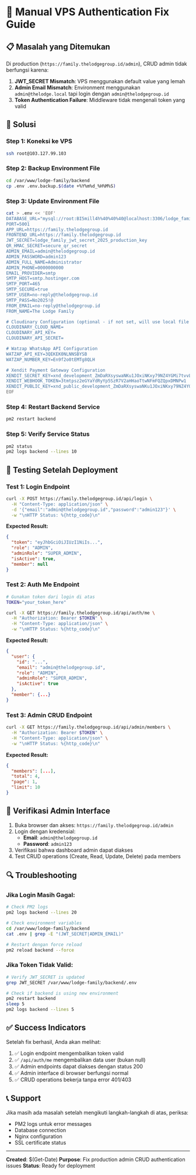 # 🔧 Manual VPS Authentication Fix Guide

## 📋 Masalah yang Ditemukan

Di production (`https://family.thelodgegroup.id/admin`), CRUD admin tidak berfungsi karena:

1. **JWT_SECRET Mismatch**: VPS menggunakan default value yang lemah
2. **Admin Email Mismatch**: Environment menggunakan `admin@thelodge.local` tapi login dengan `admin@thelodgegroup.id`
3. **Token Authentication Failure**: Middleware tidak mengenali token yang valid

## 🎯 Solusi

### Step 1: Koneksi ke VPS
```bash
ssh root@103.127.99.103
```

### Step 2: Backup Environment File
```bash
cd /var/www/lodge-family/backend
cp .env .env.backup.$(date +%Y%m%d_%H%M%S)
```

### Step 3: Update Environment File
```bash
cat > .env << 'EOF'
DATABASE_URL="mysql://root:BI5mill4h%40%40%40@localhost:3306/lodge_family_db"
PORT=5001
APP_URL=https://family.thelodgegroup.id
FRONTEND_URL=https://family.thelodgegroup.id
JWT_SECRET=lodge_family_jwt_secret_2025_production_key
QR_HMAC_SECRET=secure_qr_secret
ADMIN_EMAIL=admin@thelodgegroup.id
ADMIN_PASSWORD=admin123
ADMIN_FULL_NAME=Administrator
ADMIN_PHONE=0000000000
EMAIL_PROVIDER=smtp
SMTP_HOST=smtp.hostinger.com
SMTP_PORT=465
SMTP_SECURE=true
SMTP_USER=no-reply@thelodgegroup.id
SMTP_PASS=No2025!@
FROM_EMAIL=no-reply@thelodgegroup.id
FROM_NAME=The Lodge Family

# Cloudinary Configuration (optional - if not set, will use local file storage)
CLOUDINARY_CLOUD_NAME=
CLOUDINARY_API_KEY=
CLOUDINARY_API_SECRET=

# Watzap WhatsApp API Configuration
WATZAP_API_KEY=3QEKEK0NLNNSBYSB
WATZAP_NUMBER_KEY=En9f2o0tEMTg8QLH

# Xendit Payment Gateway Configuration
XENDIT_SECRET_KEY=xnd_development_ZmDaRXsyswaNKu1JOxiNKxy79NZ4YGMi7tvvL66Z2I6zWqAecypFh2EadYmzGfc
XENDIT_WEBHOOK_TOKEN=3tmtpsz2eGYaYdRyYp5SzR7V2aHHaoTtwNFmFQZQpxDMNPw1
XENDIT_PUBLIC_KEY=xnd_public_development_ZmDaRXsyswaNKu1JOxiNKxy79NZ4YGMi7tvvL66Z2I6zWqAecypFh2EadYmzGfc
EOF
```

### Step 4: Restart Backend Service
```bash
pm2 restart backend
```

### Step 5: Verify Service Status
```bash
pm2 status
pm2 logs backend --lines 10
```

## 🧪 Testing Setelah Deployment

### Test 1: Login Endpoint
```bash
curl -X POST https://family.thelodgegroup.id/api/login \
  -H "Content-Type: application/json" \
  -d '{"email":"admin@thelodgegroup.id","password":"admin123"}' \
  -w "\nHTTP Status: %{http_code}\n"
```

**Expected Result:**
```json
{
  "token": "eyJhbGciOiJIUzI1NiIs...",
  "role": "ADMIN",
  "adminRole": "SUPER_ADMIN",
  "isActive": true,
  "member": null
}
```

### Test 2: Auth Me Endpoint
```bash
# Gunakan token dari login di atas
TOKEN="your_token_here"

curl -X GET https://family.thelodgegroup.id/api/auth/me \
  -H "Authorization: Bearer $TOKEN" \
  -H "Content-Type: application/json" \
  -w "\nHTTP Status: %{http_code}\n"
```

**Expected Result:**
```json
{
  "user": {
    "id": "...",
    "email": "admin@thelodgegroup.id",
    "role": "ADMIN",
    "adminRole": "SUPER_ADMIN",
    "isActive": true
  },
  "member": {...}
}
```

### Test 3: Admin CRUD Endpoint
```bash
curl -X GET https://family.thelodgegroup.id/api/admin/members \
  -H "Authorization: Bearer $TOKEN" \
  -H "Content-Type: application/json" \
  -w "\nHTTP Status: %{http_code}\n"
```

**Expected Result:**
```json
{
  "members": [...],
  "total": 4,
  "page": 1,
  "limit": 10
}
```

## 🎯 Verifikasi Admin Interface

1. Buka browser dan akses: `https://family.thelodgegroup.id/admin`
2. Login dengan kredensial:
   - **Email**: `admin@thelodgegroup.id`
   - **Password**: `admin123`
3. Verifikasi bahwa dashboard admin dapat diakses
4. Test CRUD operations (Create, Read, Update, Delete) pada members

## 🔍 Troubleshooting

### Jika Login Masih Gagal:
```bash
# Check PM2 logs
pm2 logs backend --lines 20

# Check environment variables
cd /var/www/lodge-family/backend
cat .env | grep -E "(JWT_SECRET|ADMIN_EMAIL)"

# Restart dengan force reload
pm2 reload backend --force
```

### Jika Token Tidak Valid:
```bash
# Verify JWT_SECRET is updated
grep JWT_SECRET /var/www/lodge-family/backend/.env

# Check if backend is using new environment
pm2 restart backend
sleep 5
pm2 logs backend --lines 5
```

## ✅ Success Indicators

Setelah fix berhasil, Anda akan melihat:

1. ✅ Login endpoint mengembalikan token valid
2. ✅ `/api/auth/me` mengembalikan data user (bukan null)
3. ✅ Admin endpoints dapat diakses dengan status 200
4. ✅ Admin interface di browser berfungsi normal
5. ✅ CRUD operations bekerja tanpa error 401/403

## 📞 Support

Jika masih ada masalah setelah mengikuti langkah-langkah di atas, periksa:
- PM2 logs untuk error messages
- Database connection
- Nginx configuration
- SSL certificate status

---
**Created**: $(Get-Date)
**Purpose**: Fix production admin CRUD authentication issues
**Status**: Ready for deployment